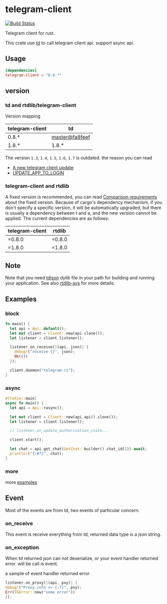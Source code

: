telegram-client
===

[![Build Status](https://api.travis-ci.org/fewensa/telegram-client.svg)](https://travis-ci.org/fewensa/telegram-client/)

Telegram client for rust.

This crate use [td](https://github.com/tdlib/td) to call telegram client api. support async api.

## Usage

```toml
[dependencies]
telegram-client = "0.8.*"
```

## version

### td and rtdlib/telegram-client

Version mapping

| telegram-client  | td      |
|------------------|---------|
| 0.8.*            | [master@fa8feef](https://github.com/tdlib/td/commit/fa8feefed70d64271945e9d5fd010b957d93c8cd) |
| 1.8.*            | 1.8.*   |

The version `1.3`, `1.4`, `1.5`, `1.6`, `1.7` is outdated. the reason you can read

- [A new telegram client update](https://github.com/fewensa/telegram-client/issues/29)
- [UPDATE_APP_TO_LOGIN](https://github.com/tdlib/td/issues/1758)

### telegram-client and rtdlib

A fixed version is recommended, you can read [Comparison requirements](https://doc.rust-lang.org/cargo/reference/specifying-dependencies.html#comparison-requirements) about the fixed version.
Because of cargo's dependency mechanism, if you don't specify a specific version, it will be automatically upgraded, but there is usually a dependency between t and a, and the new version cannot be applied.
The current dependencies are as follows:


| telegram-client    | rtdlib      |
|--------------------|-------------|
| =0.8.0             | =0.8.0      |
| =1.8.0             | =1.8.0      |


## Note

Note that you need [tdjson](https://github.com/tdlib/td) dylib file in your path for building and running your application. See also [rtdlib-sys](https://github.com/fewensa/rtdlib-sys) for more details.

## Examples


### block

```rust
fn main() {
  let api = Api::default();
  let mut client = Client::new(api.clone());
  let listener = client.listener();

  listener.on_receive(|(api, json)| {
    debug!("receive {}", json);
    Ok(())
  });

  client.daemon("telegram-rs");
}
```

### async

```rust
#[tokio::main]
async fn main() {
  let api = Api::rasync();

  let mut client = Client::new(api.api().clone());
  let listener = client.listener();

  // listener.on_update_authorization_state...

  client.start();

  let chat = api.get_chat(GetChat::builder().chat_id(1)).await;
  println!("{:#?}", chat);
}
```

### more

more [examples](./examples)

## Event

Most of the events are from td, two events of particular concern.

### on_receive

This event is receive everything from td, returned data type is a json string.

### on_exception

When td returned json can not deserialize, or your event handler returned error. will be call is event.

a sample of event handler returned error

```rust
listener.on_proxy(|(api, pxy)| {
debug!("Proxy info => {:?}", pxy);
Err(TGError::new("some error"))
});
```

